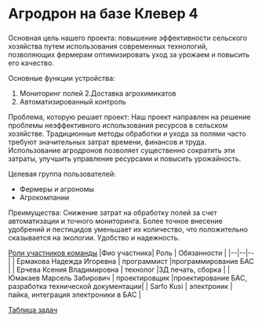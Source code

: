 # Агродрон на базе Клевер 4
#####  
Основная цель нашего проекта:  повышение эффективности сельского хозяйства путем использования современных технологий, позволяющих фермерам оптимизировать уход за урожаем и повысить его качество.

Основные функции устройства:
1. Мониторинг полей
2.Доставка агрохимикатов
3. Автоматизированный контроль

Проблема, которую решает проект:
Наш проект направлен на решение проблемы неэффективного использования ресурсов в сельском хозяйстве. Традиционные методы обработки и ухода за полями часто требуют значительных затрат времени, финансов и труда. Использование агродронов позволяет существенно сократить эти затраты, улучшить управление ресурсами и повысить урожайность.

Целевая группа пользователей:
- Фермеры и агрономы
- Агрокомпании

Преимущества:
Снижение затрат на обработку полей за счет автоматизации и точного мониторинга.
Более точное внесение удобрений и пестицидов уменьшает их количество, что положительно сказывается на экологии.
Удобство и надежность.



[Роли участников команды](https://ru.docworkspace.com/d/sIDnrvOGkAYfcxLcG)
|Фио участника| Роль | Обязанности |
|--|--|--|
| Ермакова Надежда Игоревна | программист |программирование БАС  |
| Ерчева Ксения Владимировна | технолог |3Д печать, сборка  |
| Юмакаев Марсель Забирович | проектировщик |проектирование БАС, разработка технической документации|
| Sarfo Kusi | электроник | пайка, интеграция электроники в БАС  |

[Таблица задач](https://docs.google.com/spreadsheets/d/1T2Fwhqz330lJm_u9Q_x4WXdaUo9IYAJOTVtL2FbRbL4/edit?gid=0#gid=0)
